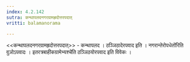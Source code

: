 ```yaml
---
index: 4.2.142
sutra: कन्थापलदनगरग्रामह्रदोत्तरपदात्‌
vritti: balamanorama

---
```

<<कन्थापलदनगरग्रामह्रदोत्तरपदात्>> - कन्थापलद । ठञ्ञिठादेरपवाद इति । नगरान्तेरोपधेतो॑रिति वुञोऽपवादः । इतरत्रबाहीकग्रामेभ्यश्चे॑ति ठञ्ञिठयोरपवाद इति विवेकः । 